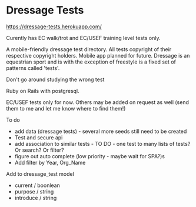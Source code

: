 # Dressage Tests

https://dressage-tests.herokuapp.com/

Curently has EC walk/trot and EC/USEF training level tests only. 

A mobile-friendly dressage test directory. All tests copyright of their respective copyright holders.
Mobile app planned for future. Dressage is an equestrian sport and is with the exception of freestyle is a fixed set of patterns called 'tests'.

Don't go around studying the wrong test

Ruby on Rails with postgresql.

EC/USEF tests only for now. Others may be added on request as well (send them to me and let me know where to find them!)

To do

- add data (dressage tests) - several more seeds still need to be created
- Test and secure api
- add association to similar tests  - TO DO - one test to many lists of tests? Or search? Or filter?
- figure out auto complete (low priority - maybe wait for SPA?)s
- Add filter by Year, Org_Name 

Add to dressage_test model 
- current / boonlean 
- purpose / string
- introduce / string 

